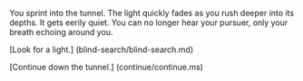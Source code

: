 You sprint into the tunnel. The light quickly fades as you rush
deeper into its depths. It gets eerily quiet. You can no longer
hear your pursuer, only your breath echoing around you.

[Look for a light.] (blind-search/blind-search.md)

[Continue down the tunnel.] (continue/continue.ms)

